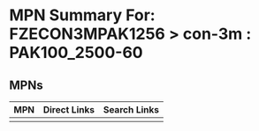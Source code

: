 



# MPN Summary For: FZECON3MPAK1256 > con-3m : PAK100_2500-60

## MPNs
  

|MPN|Direct Links|Search Links|
| :--- | :--- | :--- |
||||
